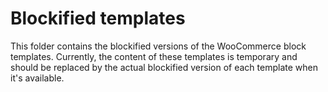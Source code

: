 # Blockified templates

This folder contains the blockified versions of the WooCommerce block templates.
Currently, the content of these templates is temporary and should be replaced by the actual blockified version
of each template when it's available.
